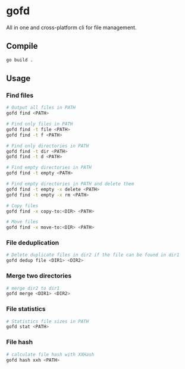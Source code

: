 # gofd

All in one and cross-platform cli for file management.

## Compile

```bash
go build .
```

## Usage

### Find files

```bash
# Output all files in PATH
gofd find <PATH>

# Find only files in PATH
gofd find -t file <PATH>
gofd find -t f <PATH>

# Find only directories in PATH
gofd find -t dir <PATH>
gofd find -t d <PATH>

# Find empty directories in PATH
gofd find -t empty <PATH>

# Find empty directories in PATH and delete them
gofd find -t empty -x delete <PATH>
gofd find -t empty -x rm <PATH>

# Copy files
gofd find -x copy-to:<DIR> <PATH>

# Move files
gofd find -x move-to:<DIR> <PATH>
```

### File deduplication

```bash
# Delete duplicate files in dir2 if the file can be found in dir1
gofd dedup file <DIR1> <DIR2>
```

### Merge two directories

```bash
# merge dir2 to dir1
gofd merge <DIR1> <DIR2>
```

### File statistics

```bash
# Statistics file sizes in PATH
gofd stat <PATH>
```

### File hash

```bash
# calculate file hash with XXHash
gofd hash xxh <PATH>
```
